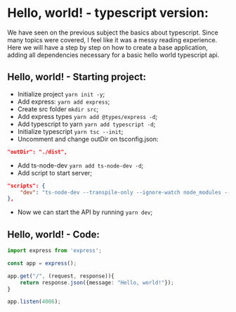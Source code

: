 # Hello, world! - typescript version:
We have seen on the previous subject the basics about typescript. Since many topics were covered, I feel like it was a messy reading experience. Here we will have a step by step on how to create a base application, adding all dependencies necessary for a basic hello world typescript api.

## Hello, world! - Starting project:

-   Initialize project ```yarn init -y```;
-   Add express: ```yarn add express```;
-   Create src folder ```mkdir src```;
-   Add express types ```yarn add @types/express -d```;
-   Add typescript to yarn ```yarn add typescript -d```;
-   Initialize typescript ```yarn tsc --init```;
-   Uncomment and change outDir on tsconfig.json:
```json
"outDir": "./dist",
```
-   Add ts-node-dev ```yarn add ts-node-dev -d```;
-   Add script to start server;
```json
"scripts": {
    "dev": "ts-node-dev --transpile-only --ignore-watch node_modules --respawn src/server.ts"
},
```
-   Now we can start the API by running ```yarn dev```;

## Hello, world! - Code:

```typescript
import express from 'express';

const app = express();

app.get("/", (request, response)){
    return response.json({message: "Hello, world!"});
}

app.listen(4006);
```